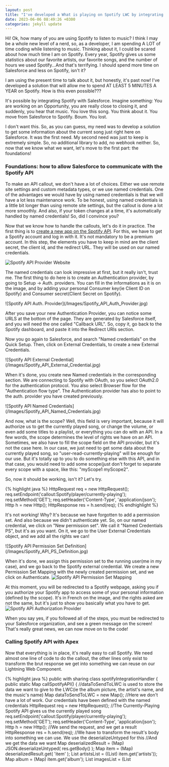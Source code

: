 ```yaml
---
layout: post
title: "I've developed a What is playing on Spotify LWC by integrating Spotify on Salesforce"
date: 2023-06-06 08:49:26 +0300
categories: jekyll update
---
```


<p>Hi! Ok, how many of you are using Spotify to listen to music? I think I may be a whole new level of a nerd, so, as a developer, I am spending A LOT of time coding while listening to music. Thinking about it, I could be scared about how much time I am on Spotify. Every year, Spotify gives us some statistics about our favorite artists, our favorite songs, and the number of hours we used Spotify...And that's terrifying. I should spend more time on Salesforce and less on Spotify, isn't it? </p>

<p>I am using the present time to talk about it, but honestly, it's past now! I've developed a solution that will allow me to spend AT LEAST 5 MINUTES A YEAR on Spotify. How is this even possible???</p>
<p>It's possible by integrating Spotify with Salesforce. Imagine something: You are working on an Opportunity, you are really close to closing it, and suddenly, you hear that music. You love this song. You think about it. You move from Salesforce to Spotify. Boum. You lost.</p>
<p>I don't want this. So, as you can guess, my need was to develop a solution to get some information about the current song just right here on Salesforce. It was the first need. My second need was just to keep is extremely simple. So, no additional library to add, no webhook neither. So, now that we know what we want, let's move to the first part: the foundations!</p>

<h3>Foundations: how to allow Salesforce to communicate with the Spotify API</h3>
<p>To make an API callout, we don't have a lot of choices. Either we use remote site settings and custom metadata types, or we use named credentials. One of the advantages we would have by using named credentials is that we will have a lot less maintenance work. To be honest, using named credentials is a little bit longer than using remote site settings, but the callout is done a lot more smoothly. And also, if your token changes at a time, it's automatically handled by named credentials! So, did I convince you? </p>
<p>Now that we know how to handle the callouts, let's do it in practice. The first thing is to <a href="https://developer.spotify.com/dashboard">create a new app on the Spotify API</a>. For this, we have to get a Spotify account and log in with it. It's not mandatory to be a premium account. In this step, the elements you have to keep in mind are the client secret, the client id, and the redirect URL. They will be used on our named credentials.</p>

![Spotify API Provider Website](/Images/Spotify_API_Provider_Site.jpg)

<p>The named credentials can look impressive at first, but it really isn't, trust me. The first thing to do here is to create an Authentication provider, by going to Setup -> Auth. providers. You can fill in the informations as it is on the image, and by adding your personal Consumer key(ie Client ID on Spotify) and Consumer secret(Client Secret on Spotify).</p>
![Spotify API Auth. Provider](/Images/Spotify_API_Auth_Provider.jpg)

<p>After you save your new Authentication Provider, you can notice some URLS at the bottom of the page. They are generated by Salesforce itself, and you will need the one called "Callback URL". So, copy it, go back to the Spotify dashboard, and paste it into the Redirect URIs section. </p>
<p>Now you go again to Salesforce, and search "Named credentials" on the Quick Setup. Then, click on External Credentials, to create a new External Credentials.</p>
![Spotify API External Credential](/Images/Spotify_API_External_Credential.jpg)

<p>When it's done, you create new Named credentials in the corresponding section. We are connecting to Spotify with OAuth, so you select OAuth2.0 for the authentication protocol. You also select Browser flow for the "Authentication flow type". 
The Authentication provider has also to point to the auth. provider you have created previously.</p>
![Spotify API Named Credentials](/Images/Spotify_API_Named_Credentials.jpg)

And now, what is the scope? Well, this field is very important, because it will authorize us to get the currently played song, or change the volume, or even add some titles to a playlist, or everything you can do with an API. In a few words, the scope determines the level of rights we have on an API. 
Sometimes, we also have to fill the scope field on the API provider, but it's not the case here. In our case, we just need to get some data about the currently played song, so "user-read-currently-playing" will be enough for our use. But it's totally up to you to do something else with this API, and in that case, you would need to add some scope(just don't forget to separate every scope with a space, like this: "myScope1 myScope2".</p>
<p>So, now it should be working, isn't it? Let's try.</p>

{% highlight java %}
HttpRequest req = new HttpRequest();
req.setEndpoint('callout:Spotify/player/currently-playing');
req.setMethod('GET'); 
req.setHeader('Content-Type', 'application/json');
Http h = new Http();
HttpResponse res = h.send(req);
{% endhighlight %}

<p>It's not working! Why? It's because we have forgotten to add a permission set. And also because we didn't authenticate yet. So, on our named credential, we click on "New permission set".
We call it "Named Credentials PS", but it's as you want. On it, we go to the User External Credentials object, and we add all the rights we can!</p>
![Spotify API Permission Set Definition](/Images/Spotify_API_PS_Definition.jpg)

When it's done, we assign this permission set to the running user(me in my case), and we go back to the Spotify external credential. We create a new Permission Set Mapping with the newly created permission set, and we click on Authenticate. 
![Spotify API Permission Set Mapping](/Images/Spotify_API_PS_Mapping.jpg)

At this moment, you will be redirected to a Spotify webpage, asking you if you authorize your Spotify app to access some of your personal information (defined by the scope). It's in French on the image, and the rights asked are not the same, but it's just to show you basically what you have to get.
![Spotify API Authorization Provider](/Images/Spotify_API_Authorization.jpg)

When you say yes, if you followed all of the steps, you must be redirected to your Salesforce organization, and see a green message on the screen! That's really great news, we can now move on to the code!</p>

<h3>Calling Spotify API with Apex</h3>
<p>Now that everything is in place, it's really easy to call Spotify. We need almost one line of code to do the callout, the other lines only exist to transform the brut response we get into something we can reuse on our Lightning Web Component.</p>
{% highlight java %}
public with sharing class spotifyIntegrationHandler {
  public static Map<String, String> callSpotifyAPI() {
    //dataToSendToLWC is used to store the data we want to give to the LWC(ie the album picture, the artist's name, and the music's name)
    Map<String, String> dataToSendToLWC = new Map<String, String>();
    //Here we don't have a lot of work. Our credentials have been defined with the named credentials
    HttpRequest req = new HttpRequest();
    //The Currently-Playing Spotify API gives us the currently played song
    req.setEndpoint('callout:Spotify/player/currently-playing');
    req.setMethod('GET');
    req.setHeader('Content-Type', 'application/json');
    Http h = new Http();
    //We send the request, and we get a result
    HttpResponse res = h.send(req);
    //We have to transform the result's body into something we can use. We use the deserializeUntyped for this
    //And we get the data we want
    Map<String, Object> deserializedResult = (Map<String, Object>) JSON.deserializeUntyped(
      res.getBody()
    );
    Map<String, Object> item = (Map<String, Object>) deserializedResult.get(
      'item'
    );
    List<Object> artistsList = ((List<Object>) item.get('artists'));
    Map<String, Object> album = (Map<String, Object>) item.get('album');
    List<Object> imagesList = (List<Object>) album.get('images');
    //Here normally we would have to work on lists, with multiple images and artists(the featurings).
    //To simplify the problem, we just took the first element on these lists
    Map<String, Object> imageForCover = (Map<String, Object>) imagesList[0];
    Map<String, Object> artistObject = (Map<String, Object>) artistsList[0];

    //We store our data
    dataToSendToLWC.put('musicName', (String) item.get('name'));
    dataToSendToLWC.put('albumPhoto', (String) imageForCover.get('url'));
    dataToSendToLWC.put('artistName', (String) artistObject.get('name'));
    //We return the map
    return dataToSendToLWC;
  }
  //We call this apex method imperatively, so we don't need to add the cacheable=true annotation.
  //But "forgetting" it allows us to get noncached data everytime(ie new data at every callout)
  //It's important for us, to get the right song when Spotify API is called, and not an ancient one
  @AuraEnabled
  public static Map<String, String> getSongInformations() {
    return callSpotifyAPI();
  }
}
{% endhighlight %}

<h3>Getting the data into our LWC and handling the callouts</h3>
<p>For this part, we simply used Javascript to make the link between Apex and the screen(I mean the HTML). To make the implementation easier, I didn't add some Spotify events to make it reactive to the player changes. I wanted something really simple, so I simply added the API callout to the setInterval method, to ask Spotify what is the current music playing every 30 seconds. It's not something great, as it's taking resources and as it's playing against daily limits(it depends on the version of Salesforce you have, but it should be around 15000/day). But it's working, and it's simple.</p>

{% highlight javascript %}
import { LightningElement, track } from "lwc";
//getSongInformations will be used to call the Spotify API
import getSongInformations from "@salesforce/apex/spotifyIntegrationHandler.getSongInformations";

export default class SpotifyPlayerLWC extends LightningElement {
  error; //We store the error on a variable
  @track song; //The song variable will be used on the template, to display the actual music we are playing
  //Here the track keyword is not mandatory. If you don't add it, it will work anyway, but adding it allows us to have a reactive variable

  //We call this method imperatively because it offers us more control. Also, if we used the wire service(so, with cacheable=true),
  //We couldn't get new data every time
  callSpotifyAPI() {
    getSongInformations() //We call the apex method
      .then((result) => {
        this.song = result; //Result is already in the right format. It's a map with the right keys and values, we directly store it in the song variable
      })
      .catch((error) => {
        this.error = error; //If we get an error, we want to store it somewhere
      });
  }

  //When the page loads, we call Spotify API for the first time. After it, we call it again, but now it's every 30000ms(ie every 30s)
  connectedCallback() {
    this.callSpotifyAPI();
    setInterval(() => {
      this.callSpotifyAPI();
    }, 30000);
  }
}
{% endhighlight %}

<h3>Handling what's on the screen with HTML and CSS</h3>
<p>To be honest, this part almost took me more time than the other parts. I took time to think about what I wanted, and finally, I decided to present it like an album you are opening. So, here are the HTML and CSS files.</p>
{% highlight html %}
<template>
  <!-- We use song information here. lwc:if is the same as if:true. 
   We use it to avoid an error message when song infos are not available, for any reason. 
   You can try to remove the condition, to test  -->
  <template lwc:if={song}>
    <!-- On the envelope, we basically store two parts: the album picture on the left, and the song information on the right.
      We will define their positions on the CSS file -->
    <div class="envelope">
      <!-- Do not think about positions here. Positions are defined on the CSS file -->
      <!-- Left side -->
      <img class="imgcover" src={song.albumPhoto} />
      <!-- Right side -->
      <h1 class="song-info">
        You are listening to:<br />
        {song.artistName}, {song.musicName}.
      </h1>
    </div>
  </template>
</template>
{% endhighlight %}

{% highlight css %}
/* The envelope is containing everything(ie the album photo and the songs information). It's a rectangle of 400px x 200px.
We keep it simple, paint it blank, and will add some elements inside it */
.envelope {
  position: absolute;
  left: 0px;
  top: 0px;
  height: 200px;
  width: 400px;
  background-color: white;
}

/* The image is on the left side. We define it as a square of dimensions of 200px x 200px */
.imgcover {
  position: absolute;
  left: 0px;
  top: 0px;
  height: 200px;
  width: 200px;
}

/* We define the writing, but it's still up to you to modify it */
.song-info {
  position: absolute;
  top: 50px;
  left: 210px;
  font-family: "Open Sans", sans-serif;
  font-size: 11pt;
  font-weight: 600;
  text-transform: uppercase;
  color: black;
}
{% endhighlight %}

<h3>The result</h3>
<p>I wanted something simple and beautiful at the same time. I think that beauty is something really subjective, but I am still really proud of this component.</p>
![Spotify API Result](/Images/Spotify_API_Result.jpg)

<h3>Sources</h3>
<p>You can check these links, they are very useful:</p>
<ul>
<li><a href="https://developer.spotify.com/documentation/web-api/reference/get-the-users-currently-playing-track">Spotify Currently Playing Documentation</a></li>
<li><a href="https://developer.salesforce.com/docs/component-library/documentation/en/lwc/lwc.apex_call_imperative">Imperative Callouts in LWC</a></li>
<li><a href="https://github.com/selimhamidou/Salesforce-x-Spotify-API">The Github repository</a></li>
</ul>
